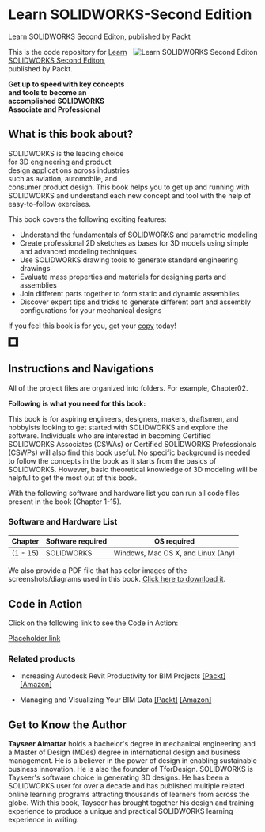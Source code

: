 # Learn SOLIDWORKS-Second Edition
Learn SOLIDWORKS Second Editon, published by Packt

<a href="https://www.packtpub.com/product/learn-solidworks-2022/9781801073097"><img src="https://static.packt-cdn.com/products/9781801073097/cover/smaller" alt="Learn SOLIDWORKS Second Editon" height="256px" align="right"></a>

This is the code repository for [Learn SOLIDWORKS Second Editon](https://www.packtpub.com/product/learn-solidworks-2022/9781801073097), published by Packt.

**Get up to speed with key concepts and tools to become an accomplished SOLIDWORKS Associate and Professional**

## What is this book about?
SOLIDWORKS is the leading choice for 3D engineering and product design applications across industries such as aviation, automobile, and consumer product design. This book helps you to get up and running with SOLIDWORKS and understand each new concept and tool with the help of easy-to-follow exercises.

This book covers the following exciting features:

* Understand the fundamentals of SOLIDWORKS and parametric modeling
* Create professional 2D sketches as bases for 3D models using simple and advanced modeling techniques
* Use SOLIDWORKS drawing tools to generate standard engineering drawings
* Evaluate mass properties and materials for designing parts and assemblies
* Join different parts together to form static and dynamic assemblies
* Discover expert tips and tricks to generate different part and assembly configurations for your mechanical designs

If you feel this book is for you, get your [copy](https://www.amazon.com/dp/1801073090) today!

<a href="https://www.packtpub.com/?utm_source=github&utm_medium=banner&utm_campaign=GitHubBanner"><img src="https://raw.githubusercontent.com/PacktPublishing/GitHub/master/GitHub.png" 
alt="https://www.packtpub.com/" border="5" /></a>


## Instructions and Navigations
All of the project files are organized into folders. For example, Chapter02.

**Following is what you need for this book:**

This book is for aspiring engineers, designers, makers, draftsmen, and hobbyists looking to get started with SOLIDWORKS and explore the software. Individuals who are interested in becoming Certified SOLIDWORKS Associates (CSWAs) or Certified SOLIDWORKS Professionals (CSWPs) will also find this book useful. No specific background is needed to follow the concepts in the book as it starts from the basics of SOLIDWORKS. However, basic theoretical knowledge of 3D modeling will be helpful to get the most out of this book.

With the following software and hardware list you can run all code files present in the book (Chapter 1-15).

### Software and Hardware List

| Chapter  | Software required                   | OS required                        |
| -------- | ------------------------------------| -----------------------------------|
| (1 - 15) |  SOLIDWORKS                         | Windows, Mac OS X, and Linux (Any) |



We also provide a PDF file that has color images of the screenshots/diagrams used in this book. [Click here to download it](https://static.packt-cdn.com/downloads/9781801073097_Colorimages.pdf).

## Code in Action

Click on the following link to see the Code in Action: 

[Placeholder link](https://bit.ly/3IUs7eO)

### Related products <Other books you may enjoy>
* Increasing Autodesk Revit Productivity for BIM Projects  [[Packt]](https://www.packtpub.com/product/increasing-autodesk-revit-productivity-for-bim-projects/9781800566804) [[Amazon]](https://www.amazon.com/Increasing-Autodesk-Revit-Productivity-Projects/dp/1800566808)

* Managing and Visualizing Your BIM Data [[Packt]](https://www.packtpub.com/product/managing-and-visualizing-your-bim-data/9781801073981) [[Amazon]](https://www.amazon.com/Managing-Visualizing-Your-Data-visualization/dp/1801073988)

## Get to Know the Author
**Tayseer Almattar** holds a bachelor's degree in mechanical engineering and a Master of Design (MDes) degree in international design and business management. He is a believer in the power of design in enabling sustainable business innovation. He is also the founder of TforDesign.
SOLIDWORKS is Tayseer's software choice in generating 3D designs. He has been a SOLIDWORKS user for over a decade and has published multiple related online learning programs attracting thousands of learners from across the globe. With this book, Tayseer has brought together his design and training experience to produce a unique and practical SOLIDWORKS learning experience in writing.



